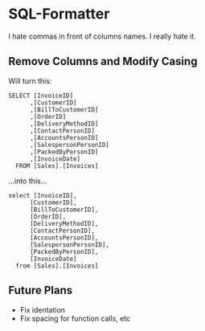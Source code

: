 # SQL-Formatter
I hate commas in front of columns names. I really hate it.

## Remove Columns and Modify Casing
Will turn this:

```
SELECT [InvoiceID]
      ,[CustomerID]
      ,[BillToCustomerID]
      ,[OrderID]
      ,[DeliveryMethodID]
      ,[ContactPersonID]
      ,[AccountsPersonID]
      ,[SalespersonPersonID]
      ,[PackedByPersonID]
      ,[InvoiceDate]
  FROM [Sales].[Invoices]
  ```
  
 ...into this...

```
select [InvoiceID],
      [CustomerID],
      [BillToCustomerID],
      [OrderID],
      [DeliveryMethodID],
      [ContactPersonID],
      [AccountsPersonID],
      [SalespersonPersonID],
      [PackedByPersonID],
      [InvoiceDate]
  from [Sales].[Invoices]
```

## Future Plans

* Fix identation 
* Fix spacing for function calls, etc
